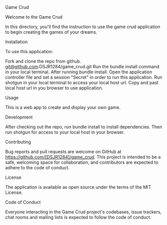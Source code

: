 Game Crud

Welcome to the Game Crud 

In this directory, you'll find the instruction to use the game crud application to begin creating the games of your dreams. 

Installation

To use this application:

Fork and clone the repo from github. git@github.com:DSJR1284/game_crud.git
Run the bundle install command in your local terminal.
After running bundle install. 
Open the application controller file and set a session "Secret" in order to run this application.
Run shotgun in your local terminal to access your local host url.
Copy and past local host url in you browser to use application.

Usage

This is a web app to create and display your own game.

Development

After checking out the repo, run bundle install to install dependencies. Then run shotgun for access to your local host in your browser.

Contributing

Bug reports and pull requests are welcome on GitHub at https://github.com/[DSJR1284]/game_crud. This project is intended to be a safe, welcoming space for collaboration, and contributors are expected to adhere to the code of conduct.

License

The application is available as open source under the terms of the MIT License.

Code of Conduct

Everyone interacting in the Game Crud project's codebases, issue trackers, chat rooms and mailing lists is expected to follow the code of conduct.
